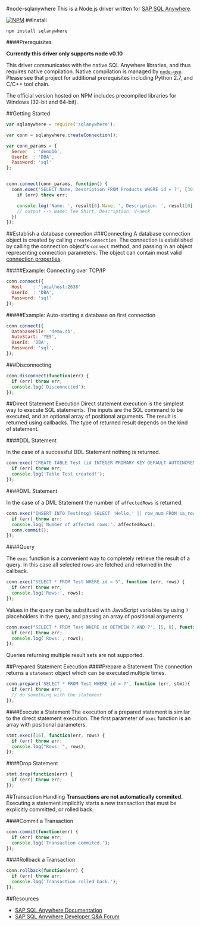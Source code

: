 #node-sqlanywhere
This is a Node.js driver written for [SAP SQL Anywhere](http://www.sap.com/pc/tech/database/software/sybase-sql-anywhere/index.html).

[![NPM](https://nodei.co/npm/sqlanywhere.png?compact=true)](https://nodei.co/npm/sqlanywhere/)
##Install
```
npm install sqlanywhere
```
####Prerequisites

**Currently this driver only supports node v0.10**

This driver communicates with the native SQL Anywhere libraries, and thus requires native compilation. Native compilation is managed by [`node-gyp`](https://github.com/TooTallNate/node-gyp/). Please see that project for additional prerequisites including Python 2.7, and C/C++ tool chain.

The official version hosted on NPM includes precompiled libraries for Windows (32-bit and 64-bit).

##Getting Started

```js
var sqlanywhere = require('sqlanywhere');

var conn = sqlanywhere.createConnection();

var conn_params = {
  Server  : 'demo16',
  UserId  : 'DBA',
  Password: 'sql'
};


conn.connect(conn_params, function() {
  conn.exec('SELECT Name, Description FROM Products WHERE id = ?', [301], function (err, result) {
    if (err) throw err;

    console.log('Name: ', result[0].Name, ', Description: ', result[0].Description);
    // output --> Name: Tee Shirt, Description: V-neck
  })
});
```

##Establish a database connection
###Connecting
A database connection object is created by calling `createConnection`.  The connection is established by calling the connection object's `connect` method, and passing in an object representing connection parameters. The object can contain most valid [connection properties](http://dcx.sybase.com/index.html#sa160/en/dbadmin/da-conparm.html).

#####Example: Connecting over TCP/IP
```js
conn.connect({
  Host    : 'localhost:2638'
  UserId  : 'DBA',
  Password: 'sql'
});
```

#####Example: Auto-starting a database on first connection
```js
conn.connect({
  DatabaseFile: 'demo.db',
  AutoStart: 'YES',
  UserId: 'DBA',
  Password: 'sql',
});
```

###Disconnecting

```js
conn.disconnect(function(err) {
  if (err) throw err;
  console.log('Disconnected');
});
```
##Direct Statement Execution
Direct statement execution is the simplest way to execute SQL statements. The inputs are the SQL command to be executed, and an optional array of positional arguments. The result is returned using callbacks. The type of returned result depends on the kind of statement.

####DDL Statement

In the case of a successful DDL Statement nothing is returned.

```js
conn.exec('CREATE TABLE Test (id INTEGER PRIMARY KEY DEFAULT AUTOINCREMENT, msg LONG VARCHAR)', function (err, result) {
  if (err) throw err;
  console.log('Table Test created!');
});
```

####DML Statement

In the case of a DML Statement the number of `affectedRows` is returned.

```js
conn.exec("INSERT INTO Test(msg) SELECT 'Hello,' || row_num FROM sa_rowgenerator(1, 10)", function (err, affectedRows) {
  if (err) throw err;
  console.log('Number of affected rows:', affectedRows);
  conn.commit();
});
```

####Query

The `exec` function is a convenient way to completely retrieve the result of a query. In this case all selected rows are fetched and returned in the callback. 

```js
conn.exec("SELECT * FROM Test WHERE id < 5", function (err, rows) {
  if (err) throw err;
  console.log('Rows:', rows);
});
```

Values in the query can be substitued with JavaScript variables by using `?` placeholders in the query, and passing an array of positional arguments.

```js
conn.exec("SELECT * FROM Test WHERE id BETWEEN ? AND ?", [5, 8], function (err, rows) {
  if (err) throw err;
  console.log('Rows:', rows);
});
```
Queries returning multiple result sets are not supported.

##Prepared Statement Execution
####Prepare a Statement
The connection returns a `statement` object which can be executed multiple times.
```js
conn.prepare('SELECT * FROM Test WHERE id = ?', function (err, stmt){
  if (err) throw err;
  // do something with the statement
});
```

####Execute a Statement
The execution of a prepared statement is similar to the direct statement execution. The first parameter of `exec` function is an array with positional parameters.
```js
stmt.exec([16], function(err, rows) {
  if (err) throw err;
  console.log("Rows: ", rows);
});
```

####Drop Statement
```js
stmt.drop(function(err) {
  if (err) throw err;
});
```

##Transaction Handling
__Transactions are  not automatically commited.__ Executing a statement implicitly starts a new transaction that must be explicitly committed, or rolled back. 

####Commit a Transaction

```js
conn.commit(function(err) {
  if (err) throw err;
  console.log('Transaction commited.');
});
```

####Rollback a Transaction
```js
conn.rollback(function(err) {
  if (err) throw err;
  console.log('Transaction rolled back.');
});
```

##Resources
+ [SAP SQL Anywhere Documentation](http://dcx.sybase.com/)
+ [SAP SQL Anywhere Developer Q&A Forum](http://sqlanywhere-forum.sap.com/)

